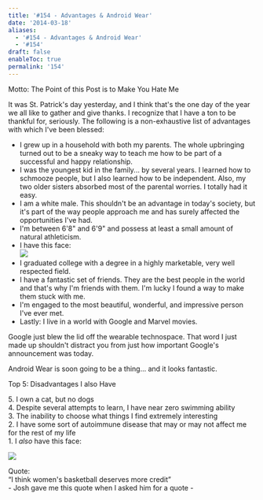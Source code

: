 ```yaml
---
title: '#154 - Advantages & Android Wear'
date: '2014-03-18'
aliases:
  - '#154 - Advantages & Android Wear'
  - '#154'
draft: false
enableToc: true
permalink: '154'
---
```


Motto: The Point of this Post is to Make You Hate Me

  
It was St. Patrick's day yesterday, and I think that's the one day of the year we all like to gather and give thanks. I recognize that I have a ton to be thankful for, seriously. The following is a non-exhaustive list of advantages with which I've been blessed:

* I grew up in a household with both my parents. The whole upbringing turned out to be a sneaky way to teach me how to be part of a successful and happy relationship.
* I was the youngest kid in the family... by several years. I learned how to schmooze people, but I also learned how to be independent. Also, my two older sisters absorbed most of the parental worries. I totally had it easy.
* I am a white male. This shouldn't be an advantage in today's society, but it's part of the way people approach me and has surely affected the opportunities I've had.
* I'm between 6'8" and 6'9" and possess at least a small amount of natural athleticism.
* I have this face:  
[![](assets/154-1.jpg)](http://2.bp.blogspot.com/-H0rJ%5FfPPKtU/Uyjuko-xNEI/AAAAAAABKgA/W-vQr-oTkCs/s1600/GOPR0094+bw.jpg)
* I graduated college with a degree in a highly marketable, very well respected field.
* I have a fantastic set of friends. They are the best people in the world and that's why I'm friends with them. I'm lucky I found a way to make them stuck with me.
* I'm engaged to the most beautiful, wonderful, and impressive person I've ever met.
* Lastly: I live in a world with Google and Marvel movies.

Google just blew the lid off the wearable technospace. That word I just made up shouldn't distract you from just how important Google's announcement was today.  
  
Android Wear is soon going to be a thing... and it looks fantastic.  
  
  
Top 5: Disadvantages I also Have

5\. I own a cat, but no dogs  
4\. Despite several attempts to learn, I have near zero swimming ability  
3\. The inability to choose what things I find extremely interesting  
2\. I have some sort of autoimmune disease that may or may not affect me for the rest of my life  
1\. I _also_ have this face:  

[![](assets/154-2.jpg)](http://2.bp.blogspot.com/-aTVNPaina0w/UyjzEc5sWBI/AAAAAAABKgM/Rz6oRsqNddU/s1600/IMG%5F20120525%5F214116.jpg)
  
  
Quote:   
“I think women's basketball deserves more credit”  
\- Josh gave me this quote when I asked him for a quote -
